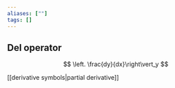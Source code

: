 ```yaml
---
aliases: [""]
tags: []
---
```


## Del operator

$$ \left. \frac{dy}{dx}\right\vert_y $$

[[derivative symbols|partial derivative]]
